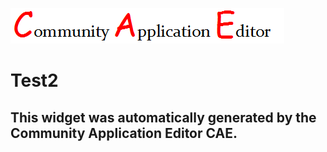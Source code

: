 ![CAE](https://github.com/CAE-Community-Application-Editor/CAE-Deployment-Temp/blob/gh-pages/frontendComponent-47/img/logo.png)  

Test2
===================


This widget was automatically generated by the Community Application Editor CAE.  
---------------
